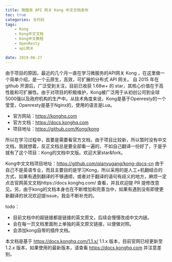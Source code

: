 ```yaml
---
title: 微服务 API 网关 Kong 中文文档发布
toc: true
categories: 与代码
tags: 
	- Kong
	- Kong中文文档
	- Kong中文教程
	- OpenResty
	- api网关

date: 2019-06-27
---
```



由于项目的原因，最近的几个月一直在学习微服务的API网关 Kong ，在这里做一个简单介绍，是一个云原生，高效，可扩展的分布式 API 网关。 自 2015 年在 github 开源后，广泛受到关注，目前已收获 1.68w+ 的 star，其核心价值在于高性能和可扩展性。由于对项目的积极维护，Kong被广泛用于从初创公司到全球5000强以及政府机构的生产中。从技术角度来说，Kong是基于Openresty的一个莹莹，Openresty是基于Nginx的，使用的语言是Lua。

- 官方网站：https://konghq.com
- 官方文档：https://docs.konghq.com
- 项目地址：https://github.com/Kong/kong

所以在学习过程中，首要是需要看官方文档，由于项目比较新，所以暂时没有中文文档，我就想着，反正文档总是要全部看一遍的，不如自己翻译一份好了，于是乎就有了这个项目：Kong的文档中文版。欢迎大家star&fork。

Kong中文文档项目地址：https://github.com/qianyugang/kong-docs-cn
由于自己不是英语专业，而且主要目的是学习Kong，所以采用的是人工+机翻结合的方式，如果有遇到翻译的不够通顺，或者对于翻译的语句有歧义的地方，麻烦一定点击官网英文文档https://docs.konghq.com/ 查看，并且欢迎提 PR 提修改意见。另，由于kong的文档本身也在不断增加和完善当中，如果有遇到没有即使更新翻译的状况欢迎提issue，我会不断补充的。

todo：

- 目前文档中的超链接都是链接的英文原文，后续会慢慢改成中文内链。
- 会在每一页文档里面附上单独的英文原文链接，以便做对照。
- 会添加kong自带的插件文档。

本文档是基于 https://docs.konghq.com/1.1.x/ 1.1.x 版本，目前官网已经更新至 1.2.x 版本，如果使用的最新版本，请查看 https://docs.konghq.com 并注意差别。   

